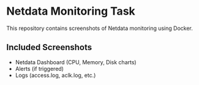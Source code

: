 # Netdata Monitoring Task

This repository contains screenshots of Netdata monitoring using Docker.

## Included Screenshots
- Netdata Dashboard (CPU, Memory, Disk charts)
- Alerts (if triggered)
- Logs (access.log, aclk.log, etc.)
  
